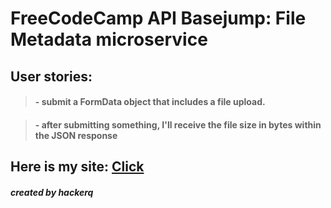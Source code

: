 # FreeCodeCamp API Basejump: File Metadata microservice

## User stories:


> #### - submit a FormData object that includes a file upload.

> #### - after submitting something, I'll receive the file size in bytes within the JSON response


## Here is my site: [Click](https://floating-depths-87579.herokuapp.com/)
##### created by hackerq
